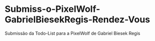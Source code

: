 # Submiss-o-PixelWolf-GabrielBiesekRegis-Rendez-Vous
Submissão da Todo-List para a PixelWolf de Gabriel Biesek Regis

